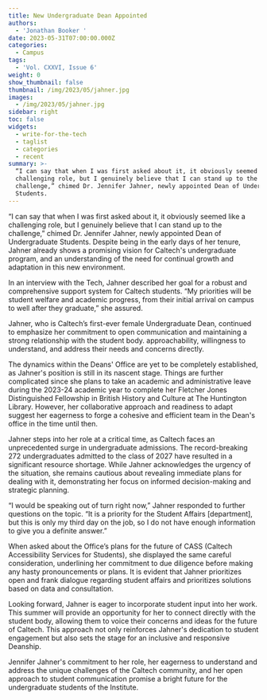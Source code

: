 ```yaml
---
title: New Undergraduate Dean Appointed
authors:
  - 'Jonathan Booker '
date: 2023-05-31T07:00:00.000Z
categories:
  - Campus
tags:
  - 'Vol. CXXVI, Issue 6'
weight: 0
show_thumbnail: false
thumbnail: /img/2023/05/jahner.jpg
images:
  - /img/2023/05/jahner.jpg
sidebar: right
toc: false
widgets:
  - write-for-the-tech
  - taglist
  - categories
  - recent
summary: >-
  “I can say that when I was first asked about it, it obviously seemed like a
  challenging role, but I genuinely believe that I can stand up to the
  challenge,” chimed Dr. Jennifer Jahner, newly appointed Dean of Undergraduate
  Students.
---
```


“I can say that when I was first asked about it, it obviously seemed like a challenging role, but I genuinely believe that I can stand up to the challenge,” chimed Dr. Jennifer Jahner, newly appointed Dean of Undergraduate Students. Despite being in the early days of her tenure, Jahner already shows a promising vision for Caltech's undergraduate program, and an understanding of the need for continual growth and adaptation in this new environment.

In an interview with the Tech, Jahner described her goal for a robust and comprehensive support system for Caltech students. “My priorities will be student welfare and academic progress, from their initial arrival on campus to well after they graduate,” she assured.

Jahner, who is Caltech’s first-ever female Undergraduate Dean, continued to emphasize her commitment to open communication and maintaining a strong relationship with the student body. approachability, willingness to understand, and address their needs and concerns directly.

The dynamics within the Deans' Office are yet to be completely established, as Jahner's position is still in its nascent stage. Things are further complicated since she plans to take an academic and administrative leave during the 2023-24 academic year to complete her Fletcher Jones Distinguished Fellowship in British History and Culture at The Huntington Library. However, her collaborative approach and readiness to adapt suggest her eagerness to forge a cohesive and efficient team in the Dean's office in the time until then.

Jahner steps into her role at a critical time, as Caltech faces an unprecedented surge in undergraduate admissions. The record-breaking 272 undergraduates admitted to the class of 2027 have resulted in a significant resource shortage. While Jahner acknowledges the urgency of the situation, she remains cautious about revealing immediate plans for dealing with it, demonstrating her focus on informed decision-making and strategic planning.

“I would be speaking out of turn right now,” Jahner responded to further questions on the topic. “It is a priority for the Student Affairs \[department], but this is only my third day on the job, so I do not have enough information to give you a definite answer.”

When asked about the Office’s plans for the future of CASS (Caltech Accessibility Services for Students), she displayed the same careful consideration, underlining her commitment to due diligence before making any hasty pronouncements or plans. It is evident that Jahner prioritizes open and frank dialogue regarding student affairs and prioritizes solutions based on data and consultation.

Looking forward, Jahner is eager to incorporate student input into her work. This summer will provide an opportunity for her to connect directly with the student body, allowing them to voice their concerns and ideas for the future of Caltech. This approach not only reinforces Jahner's dedication to student engagement but also sets the stage for an inclusive and responsive Deanship.

Jennifer Jahner's commitment to her role, her eagerness to understand and address the unique challenges of the Caltech community, and her open approach to student communication promise a bright future for the undergraduate students of the Institute.

